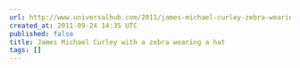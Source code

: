 ```yaml
---
url: http://www.universalhub.com/2011/james-michael-curley-zebra-wearing-hat
created_at: 2011-09-24 14:35 UTC
published: false
title: James Michael Curley with a zebra wearing a hat
tags: []
---
```



